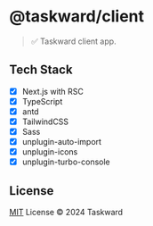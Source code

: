 # @taskward/client

> ✅ Taskward client app.

## Tech Stack

- [x] Next.js with RSC
- [x] TypeScript
- [x] antd
- [x] TailwindCSS
- [x] Sass
- [x] unplugin-auto-import
- [x] unplugin-icons
- [x] unplugin-turbo-console

## License

[MIT](/LICENSE) License &copy; 2024 Taskward
